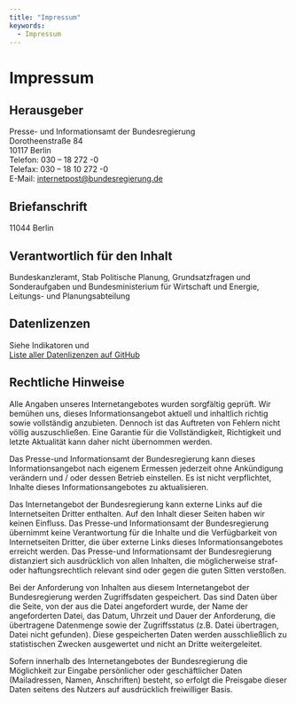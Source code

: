 ```yaml
---
title: "Impressum"
keywords:
  - Impressum
---
```


# Impressum

## Herausgeber

Presse- und Informationsamt der Bundesregierung    
Dorotheenstraße 84   
10117 Berlin  
Telefon: 030 – 18 272 -0   
Telefax: 030 – 18 10 272 -0   
E-Mail: internetpost@bundesregierung.de    

## Briefanschrift
11044 Berlin

## Verantwortlich für den Inhalt
Bundeskanzleramt, Stab Politische Planung, Grundsatzfragen und Sonderaufgaben und Bundesministerium für Wirtschaft und Energie, Leitungs- und Planungsabteilung

## Datenlizenzen
Siehe Indikatoren und  
[Liste aller Datenlizenzen auf GitHub](https://github.com/gut-leben-in-deutschland/bericht/blob/master/content/licenses.de.csv)


## Rechtliche Hinweise

Alle Angaben unseres Internetangebotes wurden sorgfältig geprüft. Wir bemühen uns, dieses Informationsangebot aktuell und inhaltlich richtig sowie vollständig anzubieten. Dennoch ist das Auftreten von Fehlern nicht völlig auszuschließen. Eine Garantie für die Vollständigkeit, Richtigkeit und letzte Aktualität kann daher nicht übernommen werden.

Das Presse-und Informationsamt der Bundesregierung kann dieses Informationsangebot nach eigenem Ermessen jederzeit ohne Ankündigung verändern und / oder dessen Betrieb einstellen. Es ist nicht verpflichtet, Inhalte dieses Informationsangebotes zu aktualisieren.

Das Internetangebot der Bundesregierung kann externe Links auf die Internetseiten Dritter enthalten. Auf den Inhalt dieser Seiten haben wir keinen Einfluss. Das Presse-und Informationsamt der Bundesregierung übernimmt keine Verantwortung für die Inhalte und die Verfügbarkeit von Internetseiten Dritter, die über externe Links dieses Informationsangebotes erreicht werden. Das Presse-und Informationsamt der Bundesregierung distanziert sich ausdrücklich von allen Inhalten, die möglicherweise straf- oder haftungsrechtlich relevant sind oder gegen die guten Sitten verstoßen.

Bei der Anforderung von Inhalten aus diesem Internetangebot der Bundesregierung werden Zugriffsdaten gespeichert. Das sind Daten über die Seite, von der aus die Datei angefordert wurde, der Name der angeforderten Datei, das Datum, Uhrzeit und Dauer der Anforderung, die übertragene Datenmenge sowie der Zugriffsstatus (z.B. Datei übertragen, Datei nicht gefunden). Diese gespeicherten Daten werden ausschließlich zu statistischen Zwecken ausgewertet und nicht an Dritte weitergeleitet.

Sofern innerhalb des Internetangebotes der Bundesregierung die Möglichkeit zur Eingabe persönlicher oder geschäftlicher Daten (Mailadressen, Namen, Anschriften) besteht, so erfolgt die Preisgabe dieser Daten seitens des Nutzers auf ausdrücklich freiwilliger Basis.
